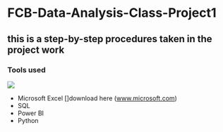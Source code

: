 # FCB-Data-Analysis-Class-Project1
## this is a step-by-step procedures taken in the project work
### Tools used
![](helloo.jpg)
- Microsoft Excel []download here (www.microsoft.com)
- SQL
- Power BI
- Python



